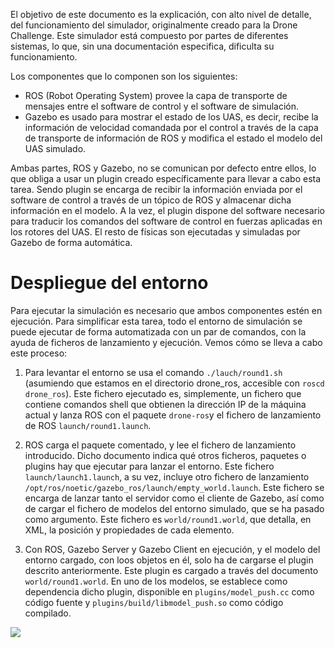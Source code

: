 El objetivo de este documento es la explicación, con alto nivel de detalle, del funcionamiento del simulador, originalmente creado para la Drone Challenge. Este simulador está compuesto por partes de diferentes sistemas, lo que, sin una documentación especifica, dificulta su funcionamiento.

Los componentes que lo componen son los siguientes:
- ROS (Robot Operating System) provee la capa de transporte de mensajes entre el software de control y el software de simulación.
- Gazebo es usado para mostrar el estado de los UAS, es decir, recibe la información de velocidad comandada por el control a través de la capa de transporte de información de ROS y modifica el estado el modelo del UAS simulado.

Ambas partes, ROS y Gazebo, no se comunican por defecto entre ellos, lo que obliga a usar un plugin creado específicamente para llevar a cabo esta tarea. Sendo plugin se encarga de recibir la información enviada por el software de control a través de un tópico de ROS y almacenar dicha información en el modelo.
A la vez, el plugin dispone del software necesario para traducir los comandos del software de control en fuerzas aplicadas en los rotores del UAS. El resto de físicas son ejecutadas y simuladas por Gazebo de forma automática.

# Despliegue del entorno
Para ejecutar la simulación es necesario que ambos componentes estén en ejecución. Para simplificar esta tarea, todo el entorno de simulación se puede ejecutar de forma automatizada con un par de comandos, con la ayuda de ficheros de lanzamiento y ejecución. Vemos cómo se lleva a cabo este proceso:

1. Para levantar el entorno se usa el comando `./lauch/round1.sh` (asumiendo que estamos en el directorio drone_ros, accesible con `roscd drone_ros`). Este fichero ejecutado es, simplemente, un fichero que contiene comandos shell que obtienen la dirección IP de la máquina actual y lanza ROS con el paquete `drone-ros`y el fichero de lanzamiento de ROS `launch/round1.launch`.

2. ROS carga el paquete comentado, y lee el fichero de lanzamiento introducido. Dicho documento indica qué otros ficheros, paquetes o plugins hay que ejecutar para lanzar el entorno. Este fichero `launch/launch1.launch`, a su vez, incluye otro fichero de lanzamiento `/opt/ros/noetic/gazebo_ros/launch/empty_world.launch`. Este fichero se encarga de lanzar tanto el servidor como el cliente de Gazebo, así como de cargar el fichero de modelos del entorno simulado, que se ha pasado como argumento. Este fichero es `world/round1.world`, que detalla, en XML, la posición y propiedades de cada elemento.

3. Con ROS, Gazebo Server y Gazebo Client en ejecución, y el modelo del entorno cargado, con loos objetos en él, solo ha de cargarse el plugin descrito anteriormente. Este plugin es cargado a través del documento `world/round1.world`. En uno de los modelos, se establece como dependencia dicho plugin, disponible en `plugins/model_push.cc` como código fuente y `plugins/build/libmodel_push.so` como código compilado.

[![](https://mermaid.ink/img/pako:eNpdz7kKwzAMANBfCZpz0NVDoUn6Be0Wh2JsNzb1hQ9KCfn3ujmWapLEE5JmoJZxQDB54kRx77EpclwGRZKhovE2GXaqgxiLqjoX7V9_q8ZtqF1JN7ytV-wQa7GDbgX94FSapAmNzqvVw6UgahqygRI095pIlg-afzMYouCaY0A5ZcS_MGCzZJccI5FfmYzWA3oSFXgJJEV7-xgKKPrED9RLkp_Tu1q-arNQzg)](https://mermaid-js.github.io/mermaid-live-editor/edit#pako:eNpdz7kKwzAMANBfCZpz0NVDoUn6Be0Wh2JsNzb1hQ9KCfn3ujmWapLEE5JmoJZxQDB54kRx77EpclwGRZKhovE2GXaqgxiLqjoX7V9_q8ZtqF1JN7ytV-wQa7GDbgX94FSapAmNzqvVw6UgahqygRI095pIlg-afzMYouCaY0A5ZcS_MGCzZJccI5FfmYzWA3oSFXgJJEV7-xgKKPrED9RLkp_Tu1q-arNQzg)